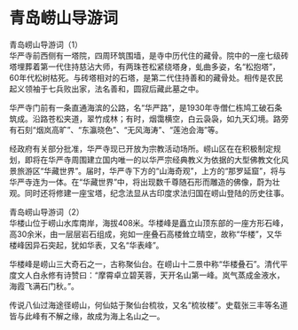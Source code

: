 # 青岛崂山导游词  
青岛崂山导游词（1）  
华严寺前西侧有一塔院，四周环筑围墙，是寺中历代住的藏骨。院中的一座七级砖塔埋葬着第一代住持慈沾大师，有两珠苍松紧绕塔身，虬曲多姿，名“松抱塔”，60年代松树枯死。与砖塔相对的石塔，是第二代住持善和的藏骨处。相传是农民起义领袖于七兵败出家，法名善和，圆寂后藏此墓之中。  

华严寺门前有一条直通海滨的公路，名“华严路”，是1930年寺僧仁栋鸠工破石条筑成。沿路苍松夹道，翠竹成林；有时，烟霭横空，白云袅袅，如九天幻境。路旁有石刻“烟岚高旷”、“东瀛晓色”、“无风海涛”、“莲池会海”等。  

经政府有关部分批准，华严寺现已开放为宗教活动场所。崂山区在在积极制定规划，即将在华严寺周围建立国内唯一的以华严宗经典教义为依据的大型佛教文化风景旅游区“华藏世界”。届时，华严寺下方的“山海奇观”，上方的“那罗延窟”，将与华严寺连为一体。在“华藏世界”中，将出现数千尊随石形而雕造的佛像，蔚为壮观。同时还将修建一座宝塔，纪念法显从古印度求法归国在崂山登陆的历史往事。  

青岛崂山导游词（2）  
华楼山位于崂山水库南岸，海拔408米。华楼峰是矗立山顶东部的一座方形石峰，高30余米，由一层层岩石组成，宛如一座叠石高楼耸立晴空，故称“华楼”，又华楼峰因异石突起，犹如华表，又名“华表峰”。  

华楼峰是崂山三大奇石之一，古称聚仙台。在崂山十二景中称“华楼叠石”。清代平度文人白永修有诗赞曰：“摩霄卓立碧芙蓉，天开名山第一峰。岚气蒸成金液水，海霞飞满石门秋。”。  

传说八仙过海途径崂山，何仙姑于聚仙台梳妆，又名“梳妆楼”。史载张三丰等名道皆与此峰有不解之缘，故成为海上名山之一。  
